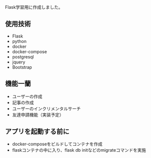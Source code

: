 Flask学習用に作成しました。

## 使用技術
* Flask
* python
* docker
* docker-compose
* postgresql
* jquery
* Bootstrap

## 機能一蘭
* ユーザーの作成
* 記事の作成
* ユーザーのインクリメンタルサーチ
* 友達申請機能（実装予定）

## アプリを起動する前に
* docker-composeをビルドしてコンテナを作成
* flaskコンテナの中に入り、flask db initなどのmigrateコマンドを実施

